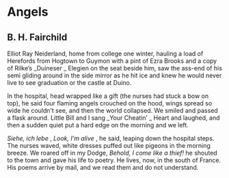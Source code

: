 # Angels
## B. H. Fairchild
Elliot Ray Neiderland, home from college
one winter, hauling a load of Herefords
from Hogtown to Guymon with a pint of
Ezra Brooks and a copy of Rilke’s _Duineser
_
Elegien on the seat beside him, saw the ass-end
of his semi gliding around in the side mirror
as he hit ice and knew he would never live
to see graduation or the castle at Duino.

In the hospital, head wrapped like a gift
(the nurses had stuck a bow on top), he said
four flaming angels crouched on the hood, wings
spread so wide he couldn’t see, and then
the world collapsed. We smiled and passed a flask
around. Little Bill and I sang _Your Cheatin’
_
Heart and laughed, and then a sudden quiet
put a hard edge on the morning and we left.

 _Siehe, ich lebe_ , _Look, I’m alive_ , he said,
leaping down the hospital steps. The nurses
waved, white dresses puffed out like pigeons
in the morning breeze. We roared off in my Dodge,
 _Behold, I come like a thief!_ he shouted to the town
and gave his life to poetry. He lives, now,
in the south of France. His poems arrive
by mail, and we read them and do not understand.